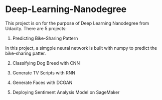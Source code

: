 # Deep-Learning-Nanodegree

This project is on for the purpose of Deep Learning Nanodegree from Udacity. There are 5 projects:

1. Predicting Bike-Sharing Pattern

  In this project, a simgple neural network is built with numpy to predict the bike-sharing patter.

2. Classifying Dog Breed with CNN

3. Generate TV Scripts with RNN

4. Generate Faces with DCGAN

5. Deploying Sentiment Analysis Model on SageMaker
